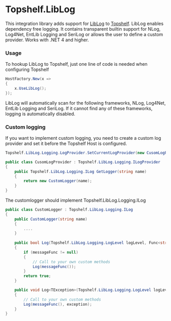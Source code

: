 Topshelf.LibLog
===============

This integration library adds support for [LibLog][0] to [Topshelf][1]. LibLog enables dependency free logging. It contains transparent builtin support for NLog, Log4Net, EntLib Logging and SeriLog or allows the user to define a custom provider. Works with .NET 4 and higher.

### Usage
To hookup LibLog to Topshelf, just one line of code is needed when configuring Topshelf
```csharp
HostFactory.New(x =>
{
    x.UseLibLog();
});
```
LibLog will automatically scan for the following frameworks, NLog, Log4Net, EntLib Logging and SeriLog. If it cannot find any of these frameworks, logging is automatically disabled. 

### Custom logging
If you want to implement custom logging, you need to create a custom log provider and set it before the Topshelf Host is configured.

```csharp
Topshelf.LibLog.Logging.LogProvider.SetCurrentLogProvider(new CusomLogProvider());
```
```csharp
public class CusomLogProvider : Topshelf.LibLog.Logging.ILogProvider
{
	public Topshelf.LibLog.Logging.ILog GetLogger(string name)
	{
		return new CustomLogger(name);
	}
}
```
The customlogger should implement Topshelf.LibLog.Logging.ILog

```csharp
public class CustomLogger : Topshelf.LibLog.Logging.ILog
{
	public CustomLogger(string name)
	{
		....
	}
	
	public bool Log(Topshelf.LibLog.Logging.LogLevel logLevel, Func<string> messageFunc)
	{
		if (messageFunc != null)
		{
			// Call to your own custom methods
			Log(messageFunc());
		}
		return true;
	}

	public void Log<TException>(Topshelf.LibLog.Logging.LogLevel logLevel, Func<string> messageFunc, TException exception) where TException : Exception
	{
		// Call to your own custom methods
		Log(messageFunc(), exception);
	}
}
```
[0]: https://github.com/damianh/LibLog
[1]: https://github.com/Topshelf/Topshelf
